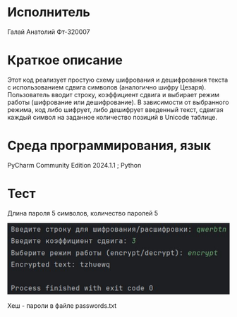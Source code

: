 # Исполнитель
Галай Анатолий Фт-320007

# Краткое описание
Этот код реализует простую схему шифрования и дешифрования текста с использованием сдвига символов (аналогично шифру Цезаря). Пользователь вводит строку, коэффициент сдвига и выбирает режим работы (шифрование или дешифрование). В зависимости от выбранного режима, код либо шифрует, либо дешифрует введенный текст, сдвигая каждый символ на заданное количество позиций в Unicode таблице.

# Среда программирования, язык
PyCharm Community Edition 2024.1.1 ; Python

# Тест
Длина пароля 5 символов, количество паролей 5

![Тест_программы](Test1.jpg)

Хеш - пароли в файле passwords.txt
